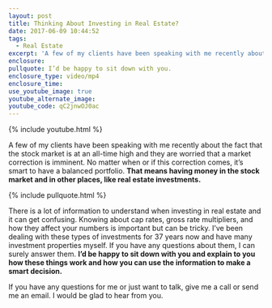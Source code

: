 ```yaml
---
layout: post
title: Thinking About Investing in Real Estate?
date: 2017-06-09 10:44:52
tags:
  - Real Estate
excerpt: 'A few of my clients have been speaking with me recently about the fact that the stock market is at an all-time high and they are worried that a market correction is imminent. No matter when or if this correction comes, it’s smart to have a balanced portfolio.'
enclosure:
pullquote: I’d be happy to sit down with you.
enclosure_type: video/mp4
enclosure_time:
use_youtube_image: true
youtube_alternate_image:
youtube_code: qC2jnwOJ0ac
---
```



{% include youtube.html %}

A few of my clients have been speaking with me recently about the fact that the stock market is at an all-time high and they are worried that a market correction is imminent. No matter when or if this correction comes, it’s smart to have a balanced portfolio. **That means having money in the stock market and in other places, like real estate investments.**

{% include pullquote.html %}

There is a lot of information to understand when investing in real estate and it can get confusing. Knowing about cap rates, gross rate multipliers, and how they affect your numbers is important but can be tricky. I’ve been dealing with these types of investments for 37 years now and have many investment properties myself. If you have any questions about them, I can surely answer them. **I’d be happy to sit down with you and explain to you how these things work and how you can use the information to make a smart decision.**

If you have any questions for me or just want to talk, give me a call or send me an email. I would be glad to hear from you.